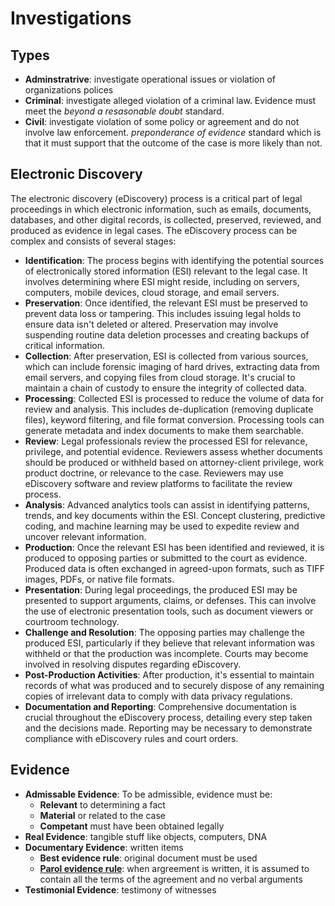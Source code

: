 # Investigations

## Types
- **Adminstratrive**: investigate operational issues or violation of organizations polices
- **Criminal**: investigate alleged violation of a criminal law. Evidence must meet the _beyond a
  resasonable doubt_ standard. 
- **Civil**: investigate violation of some policy or agreement and do not involve law enforcement.
  _preponderance of evidence_ standard which is that it must support that the outcome of the case
  is more likely than not.


## Electronic Discovery 
The electronic discovery (eDiscovery) process is a critical part of legal proceedings in which 
electronic information, such as emails, documents, databases, and other digital records, is 
collected, preserved, reviewed, and produced as evidence in legal cases. The eDiscovery process 
can be complex and consists of several stages:

- **Identification**:
The process begins with identifying the potential sources of electronically stored information (ESI) relevant to the legal case.
It involves determining where ESI might reside, including on servers, computers, mobile devices, cloud storage, and email servers.
- **Preservation**:
Once identified, the relevant ESI must be preserved to prevent data loss or tampering. This includes issuing legal holds to ensure data isn't deleted or altered.
Preservation may involve suspending routine data deletion processes and creating backups of critical information.
- **Collection**:
After preservation, ESI is collected from various sources, which can include forensic imaging of hard drives, extracting data from email servers, and copying files from cloud storage.
It's crucial to maintain a chain of custody to ensure the integrity of collected data.
- **Processing**:
Collected ESI is processed to reduce the volume of data for review and analysis. This includes de-duplication (removing duplicate files), keyword filtering, and file format conversion.
Processing tools can generate metadata and index documents to make them searchable.
- **Review**:
Legal professionals review the processed ESI for relevance, privilege, and potential evidence. Reviewers assess whether documents should be produced or withheld based on attorney-client privilege, work product doctrine, or relevance to the case.
Reviewers may use eDiscovery software and review platforms to facilitate the review process.
- **Analysis**:
Advanced analytics tools can assist in identifying patterns, trends, and key documents within the ESI.
Concept clustering, predictive coding, and machine learning may be used to expedite review and uncover relevant information.
- **Production**:
Once the relevant ESI has been identified and reviewed, it is produced to opposing parties or submitted to the court as evidence.
Produced data is often exchanged in agreed-upon formats, such as TIFF images, PDFs, or native file formats.
- **Presentation**:
During legal proceedings, the produced ESI may be presented to support arguments, claims, or defenses.
This can involve the use of electronic presentation tools, such as document viewers or courtroom technology.
- **Challenge and Resolution**:
The opposing parties may challenge the produced ESI, particularly if they believe that relevant information was withheld or that the production was incomplete.
Courts may become involved in resolving disputes regarding eDiscovery.
- **Post-Production Activities**:
After production, it's essential to maintain records of what was produced and to securely dispose of any remaining copies of irrelevant data to comply with data privacy regulations.
- **Documentation and Reporting**:
Comprehensive documentation is crucial throughout the eDiscovery process, detailing every step taken and the decisions made.
Reporting may be necessary to demonstrate compliance with eDiscovery rules and court orders.


## Evidence

- **Admissable Evidence**: To be admissible, evidence must be: 
  - **Relevant** to determining a fact
  - **Material** or related to the case
  - **Competant** must have been obtained legally
- **Real Evidence**: tangible stuff like objects, computers, DNA
- **Documentary Evidence**: written items
  - **Best evidence rule**: original document must be used
  - [**Parol evidence rule**](PAROL.md): when argreement is written, it is assumed to contain all the terms of the
    agreement and no verbal arguments
- **Testimonial Evidence**: testimony of witnesses
